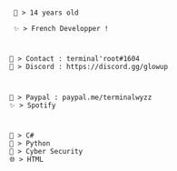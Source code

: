 
#
```
 💬 > 14 years old
 
 ✨ > French Developper !
```
#
```
🤝 > Contact : terminal'root#1604
📌 > Discord : https://discord.gg/glowup
```
#
```
💫 > Paypal : paypal.me/terminalwyzz
✨ > Spotify
```
#
```
🐍 > C#
🌌 > Python
🌟 > Cyber Security
🌐 > HTML 
```
#
